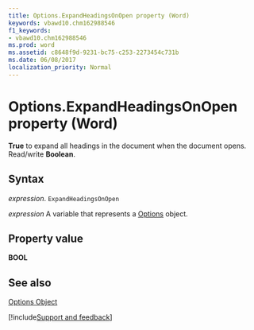 ```yaml
---
title: Options.ExpandHeadingsOnOpen property (Word)
keywords: vbawd10.chm162988546
f1_keywords:
- vbawd10.chm162988546
ms.prod: word
ms.assetid: c8648f9d-9231-bc75-c253-2273454c731b
ms.date: 06/08/2017
localization_priority: Normal
---
```



# Options.ExpandHeadingsOnOpen property (Word)

 **True** to expand all headings in the document when the document opens. Read/write **Boolean**.


## Syntax

_expression_. `ExpandHeadingsOnOpen`

_expression_ A variable that represents a [Options](./Word.Options.md) object.


## Property value

 **BOOL**


## See also


[Options Object](Word.Options.md)

[!include[Support and feedback](~/includes/feedback-boilerplate.md)]